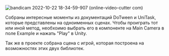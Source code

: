 ![bandicam 2022-10-22 18-34-59-907 (online-video-cutter com)](https://user-images.githubusercontent.com/78159702/197337021-953abdd3-76fe-49f8-ae79-3a88c83e831b.gif)

Собраны интересные моменты из документаций DoTween и UniTask, которые представлены на одноименных сценах. Чтобы проиграть тот или иной метод, необхоимо выбрать его в компоненте на Main Camera в поле Example и нажать "Play" в Unity.

Так же в проекте собрана сцена с игрой, которая построена на возможностях этих двух библиотек.
